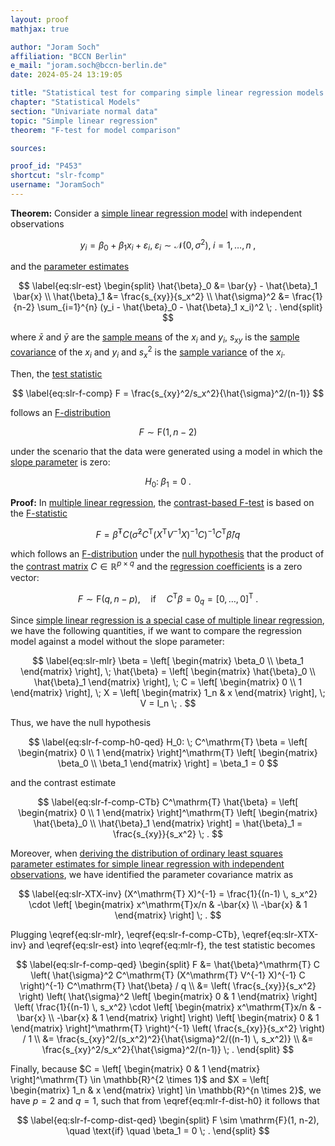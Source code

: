 ```yaml
---
layout: proof
mathjax: true

author: "Joram Soch"
affiliation: "BCCN Berlin"
e_mail: "joram.soch@bccn-berlin.de"
date: 2024-05-24 13:19:05

title: "Statistical test for comparing simple linear regression models with and without slope parameter"
chapter: "Statistical Models"
section: "Univariate normal data"
topic: "Simple linear regression"
theorem: "F-test for model comparison"

sources:

proof_id: "P453"
shortcut: "slr-fcomp"
username: "JoramSoch"
---
```



**Theorem:** Consider a [simple linear regression model](/D/slr) with independent observations

$$ \label{eq:slr}
y_i = \beta_0 + \beta_1 x_i + \varepsilon_i, \; \varepsilon_i \sim \mathcal{N}(0, \sigma^2), \; i = 1,\ldots,n \; ,
$$

and the [parameter estimates](/P/slr-mle)

$$ \label{eq:slr-est}
\begin{split}
\hat{\beta}_0 &= \bar{y} - \hat{\beta}_1 \bar{x} \\
\hat{\beta}_1 &= \frac{s_{xy}}{s_x^2} \\
\hat{\sigma}^2 &= \frac{1}{n-2} \sum_{i=1}^{n} (y_i - \hat{\beta}_0 - \hat{\beta}_1 x_i)^2 \; .
\end{split}
$$

where $\bar{x}$ and $\bar{y}$ are the [sample means](/D/mean-samp) of the $x_i$ and $y_i$, $s_{xy}$ is the [sample covariance](/D/cov-samp) of the $x_i$ and $y_i$ and $s_x^2$ is the [sample variance](/D/var-samp) of the $x_i$.

Then, the [test statistic](/D/tstat)

$$ \label{eq:slr-f-comp}
F = \frac{s_{xy}^2/s_x^2}{\hat{\sigma}^2/(n-1)}
$$

follows an [F-distribution](/D/f)

$$ \label{eq:slr-f-comp-dist}
F \sim \mathrm{F}(1, n-2)
$$

under the scenario that the data were generated using a model in which the [slope parameter](/D/slr) is zero:

$$ \label{eq:slr-f-comp-h0}
H_0: \; \beta_1 = 0 \; .
$$


**Proof:** In [multiple linear regression](/D/mlr), the [contrast-based F-test](/P/mlr-f) is based on the [F-statistic](/D/tstat)

$$ \label{eq:mlr-f}
F = \hat{\beta}^\mathrm{T} C \left( \hat{\sigma}^2 C^\mathrm{T} (X^\mathrm{T} V^{-1} X)^{-1} C \right)^{-1} C^\mathrm{T} \hat{\beta} / q
$$

which follows an [F-distribution](/D/f) under the [null hypothesis](/D/h0) that the product of the [contrast matrix](/D/fcon) $C \in \mathbb{R}^{p \times q}$ and the [regression coefficients](/D/mlr) is a zero vector: 

$$ \label{eq:mlr-f-dist-h0}
F \sim \mathrm{F}(q, n-p), \quad \text{if} \quad C^\mathrm{T} \beta = 0_q = \left[ 0, \ldots, 0 \right]^\mathrm{T} \; .
$$

Since [simple linear regression is a special case of multiple linear regression](/P/slr-mlr), we have the following quantities, if we want to compare the regression model against a model without the slope parameter:

$$ \label{eq:slr-mlr}
\beta = \left[ \begin{matrix} \beta_0 \\ \beta_1 \end{matrix} \right], \;
\hat{\beta} = \left[ \begin{matrix} \hat{\beta}_0 \\ \hat{\beta}_1 \end{matrix} \right], \;
C = \left[ \begin{matrix} 0 \\ 1 \end{matrix} \right], \;
X = \left[ \begin{matrix} 1_n & x \end{matrix} \right], \;
V = I_n \; .
$$

Thus, we have the null hypothesis

$$ \label{eq:slr-f-comp-h0-qed}
H_0: \; C^\mathrm{T} \beta = \left[ \begin{matrix} 0 \\ 1 \end{matrix} \right]^\mathrm{T} \left[ \begin{matrix} \beta_0 \\ \beta_1 \end{matrix} \right] = \beta_1 = 0
$$

and the contrast estimate

$$ \label{eq:slr-f-comp-CTb}
C^\mathrm{T} \hat{\beta} = \left[ \begin{matrix} 0 \\ 1 \end{matrix} \right]^\mathrm{T} \left[ \begin{matrix} \hat{\beta}_0 \\ \hat{\beta}_1 \end{matrix} \right] = \hat{\beta}_1 = \frac{s_{xy}}{s_x^2} \; .
$$

Moreover, when [deriving the distribution of ordinary least squares parameter estimates for simple linear regression with independent observations](/P/slr-olsdist), we have identified the parameter covariance matrix as

$$ \label{eq:slr-XTX-inv}
(X^\mathrm{T} X)^{-1} = \frac{1}{(n-1) \, s_x^2} \cdot \left[ \begin{matrix} x^\mathrm{T}x/n & -\bar{x} \\ -\bar{x} & 1 \end{matrix} \right] \; .
$$

Plugging \eqref{eq:slr-mlr}, \eqref{eq:slr-f-comp-CTb}, \eqref{eq:slr-XTX-inv} and \eqref{eq:slr-est} into \eqref{eq:mlr-f}, the test statistic becomes

$$ \label{eq:slr-f-comp-qed}
\begin{split}
F &= \hat{\beta}^\mathrm{T} C \left( \hat{\sigma}^2 C^\mathrm{T} (X^\mathrm{T} V^{-1} X)^{-1} C \right)^{-1} C^\mathrm{T} \hat{\beta} / q \\
&= \left( \frac{s_{xy}}{s_x^2} \right) \left( \hat{\sigma}^2 \left[ \begin{matrix} 0 & 1 \end{matrix} \right] \left( \frac{1}{(n-1) \, s_x^2} \cdot \left[ \begin{matrix} x^\mathrm{T}x/n & -\bar{x} \\ -\bar{x} & 1 \end{matrix} \right] \right) \left[ \begin{matrix} 0 & 1 \end{matrix} \right]^\mathrm{T} \right)^{-1} \left( \frac{s_{xy}}{s_x^2} \right) / 1 \\
&= \frac{s_{xy}^2/(s_x^2)^2}{\hat{\sigma}^2/((n-1) \, s_x^2)} \\
&= \frac{s_{xy}^2/s_x^2}{\hat{\sigma}^2/(n-1)} \; .
\end{split}
$$

Finally, because $C = \left[ \begin{matrix} 0 & 1 \end{matrix} \right]^\mathrm{T} \in \mathbb{R}^{2 \times 1}$ and $X = \left[ \begin{matrix} 1_n & x \end{matrix} \right] \in \mathbb{R}^{n \times 2}$, we have $p = 2$ and $q = 1$, such that from \eqref{eq:mlr-f-dist-h0} it follows that

$$ \label{eq:slr-f-comp-dist-qed}
\begin{split}
F \sim \mathrm{F}(1, n-2), \quad \text{if} \quad \beta_1 = 0 \; .
\end{split}
$$